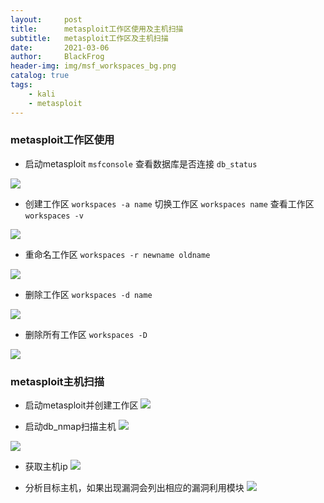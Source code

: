 ```yaml
---
layout:     post
title:      metasploit工作区使用及主机扫描
subtitle:   metasploit工作区及主机扫描
date:       2021-03-06
author:     BlackFrog
header-img: img/msf_workspaces_bg.png
catalog: true
tags:
    - kali
    - metasploit
---
```


### metasploit工作区使用

- 启动metasploit `msfconsole` 查看数据库是否连接 `db_status`

![](http://blackfrog.top/img/msf_workspaces_1.png)


- 创建工作区 `workspaces -a name` 切换工作区 `workspaces name` 查看工作区 `workspaces -v`

![](http://blackfrog.top/img/msf_workspaces_2.png) 


- 重命名工作区 `workspaces -r newname oldname`

![](http://blackfrog.top/img/msf_workspaces_3.png)


- 删除工作区  `workspaces -d name`   

![](http://blackfrog.top/img/msf_workspaces_4.png)


- 删除所有工作区  `workspaces -D` 

![](http://blackfrog.top/img/msf_workspaces_5.png)

### metasploit主机扫描

- 启动metasploit并创建工作区
![](http://blackfrog.top/img/msf_workspaces_6.png)

- 启动db_nmap扫描主机
![](http://blackfrog.top/img/msf_workspaces_7.png)

![](http://blackfrog.top/img/msf_workspaces_8.png)

- 获取主机ip
![](http://blackfrog.top/img/msf_workspaces_9.png)

- 分析目标主机，如果出现漏洞会列出相应的漏洞利用模块
![](http://blackfrog.top/img/msf_workspaces_10.png)
